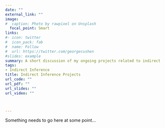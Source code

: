 ```yaml
---
date: ""
external_link: ""
image:
#  caption: Photo by rawpixel on Unsplash
  focal_point: Smart
links:
#- icon: twitter
#  icon_pack: fab
#  name: Follow
#  url: https://twitter.com/georgecushen
#slides: example
summary: A short discussion of my ongoing projects related to indirect inference estimation. 
tags: 
- Indirect Inference
title: Indirect Inference Projects
url_code: ""
url_pdf: ""
url_slides: ""
url_video: ""



---
```


Something needs to go here at some point...